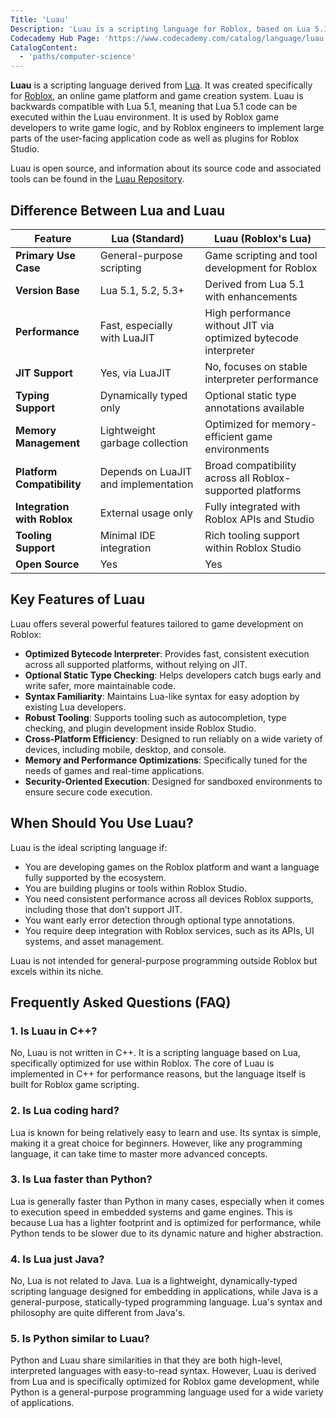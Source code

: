 ```yaml
---
Title: 'Luau'
Description: 'Luau is a scripting language for Roblox, based on Lua 5.1 and backwards compatible, allowing Lua 5.1 code to run within the Luau environment.'
Codecademy Hub Page: 'https://www.codecademy.com/catalog/language/luau'
CatalogContent:
  - 'paths/computer-science'
---
```


**Luau** is a scripting language derived from [Lua](https://www.codecademy.com/resources/docs/lua). It was created specifically for [Roblox](https://www.roblox.com/), an online game platform and game creation system. Luau is backwards compatible with Lua 5.1, meaning that Lua 5.1 code can be executed within the Luau environment. It is used by Roblox game developers to write game logic, and by Roblox engineers to implement large parts of the user-facing application code as well as plugins for Roblox Studio.

Luau is open source, and information about its source code and associated tools can be found in the [Luau Repository](https://github.com/Roblox/luau#readme).

## Difference Between Lua and Luau

| Feature                     | Lua (Standard)                       | Luau (Roblox's Lua)                                             |
| --------------------------- | ------------------------------------ | --------------------------------------------------------------- |
| **Primary Use Case**        | General-purpose scripting            | Game scripting and tool development for Roblox                  |
| **Version Base**            | Lua 5.1, 5.2, 5.3+                   | Derived from Lua 5.1 with enhancements                          |
| **Performance**             | Fast, especially with LuaJIT         | High performance without JIT via optimized bytecode interpreter |
| **JIT Support**             | Yes, via LuaJIT                      | No, focuses on stable interpreter performance                   |
| **Typing Support**          | Dynamically typed only               | Optional static type annotations available                      |
| **Memory Management**       | Lightweight garbage collection       | Optimized for memory-efficient game environments                |
| **Platform Compatibility**  | Depends on LuaJIT and implementation | Broad compatibility across all Roblox-supported platforms       |
| **Integration with Roblox** | External usage only                  | Fully integrated with Roblox APIs and Studio                    |
| **Tooling Support**         | Minimal IDE integration              | Rich tooling support within Roblox Studio                       |
| **Open Source**             | Yes                                  | Yes                                                             |

## Key Features of Luau

Luau offers several powerful features tailored to game development on Roblox:

- **Optimized Bytecode Interpreter**: Provides fast, consistent execution across all supported platforms, without relying on JIT.
- **Optional Static Type Checking**: Helps developers catch bugs early and write safer, more maintainable code.
- **Syntax Familiarity**: Maintains Lua-like syntax for easy adoption by existing Lua developers.
- **Robust Tooling**: Supports tooling such as autocompletion, type checking, and plugin development inside Roblox Studio.
- **Cross-Platform Efficiency**: Designed to run reliably on a wide variety of devices, including mobile, desktop, and console.
- **Memory and Performance Optimizations**: Specifically tuned for the needs of games and real-time applications.
- **Security-Oriented Execution**: Designed for sandboxed environments to ensure secure code execution.

## When Should You Use Luau?

Luau is the ideal scripting language if:

- You are developing games on the Roblox platform and want a language fully supported by the ecosystem.
- You are building plugins or tools within Roblox Studio.
- You need consistent performance across all devices Roblox supports, including those that don’t support JIT.
- You want early error detection through optional type annotations.
- You require deep integration with Roblox services, such as its APIs, UI systems, and asset management.

Luau is not intended for general-purpose programming outside Roblox but excels within its niche.

## Frequently Asked Questions (FAQ)

### 1. Is Luau in C++?

No, Luau is not written in C++. It is a scripting language based on Lua, specifically optimized for use within Roblox. The core of Luau is implemented in C++ for performance reasons, but the language itself is built for Roblox game scripting.

### 2. Is Lua coding hard?

Lua is known for being relatively easy to learn and use. Its syntax is simple, making it a great choice for beginners. However, like any programming language, it can take time to master more advanced concepts.

### 3. Is Lua faster than Python?

Lua is generally faster than Python in many cases, especially when it comes to execution speed in embedded systems and game engines. This is because Lua has a lighter footprint and is optimized for performance, while Python tends to be slower due to its dynamic nature and higher abstraction.

### 4. Is Lua just Java?

No, Lua is not related to Java. Lua is a lightweight, dynamically-typed scripting language designed for embedding in applications, while Java is a general-purpose, statically-typed programming language. Lua's syntax and philosophy are quite different from Java's.

### 5. Is Python similar to Luau?

Python and Luau share similarities in that they are both high-level, interpreted languages with easy-to-read syntax. However, Luau is derived from Lua and is specifically optimized for Roblox game development, while Python is a general-purpose programming language used for a wide variety of applications.
